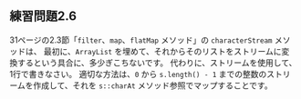 ## 練習問題2.6

31ページの2.3節「`filter`、`map`、`flatMap` メソッド」の `characterStream` メソッドは、
最初に、`ArrayList` を埋めて、それからそのリストをストリームに変換するという具合に、多少ぎこちないです。
代わりに、ストリームを使用して、1行で書きなさい。
適切な方法は、`0` から `s.length() - 1` までの整数のストリームを作成して、それを `s::charAt` メソッド参照でマップすることです。
